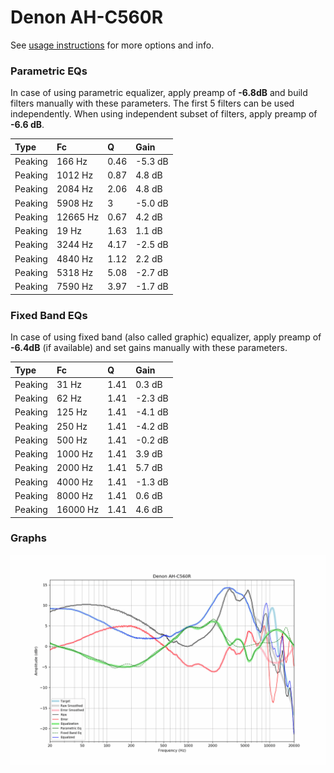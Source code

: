 # Denon AH-C560R
See [usage instructions](https://github.com/jaakkopasanen/AutoEq#usage) for more options and info.

### Parametric EQs
In case of using parametric equalizer, apply preamp of **-6.8dB** and build filters manually
with these parameters. The first 5 filters can be used independently.
When using independent subset of filters, apply preamp of **-6.6 dB**.

| Type    | Fc       |    Q | Gain    |
|:--------|:---------|:-----|:--------|
| Peaking | 166 Hz   | 0.46 | -5.3 dB |
| Peaking | 1012 Hz  | 0.87 | 4.8 dB  |
| Peaking | 2084 Hz  | 2.06 | 4.8 dB  |
| Peaking | 5908 Hz  | 3    | -5.0 dB |
| Peaking | 12665 Hz | 0.67 | 4.2 dB  |
| Peaking | 19 Hz    | 1.63 | 1.1 dB  |
| Peaking | 3244 Hz  | 4.17 | -2.5 dB |
| Peaking | 4840 Hz  | 1.12 | 2.2 dB  |
| Peaking | 5318 Hz  | 5.08 | -2.7 dB |
| Peaking | 7590 Hz  | 3.97 | -1.7 dB |

### Fixed Band EQs
In case of using fixed band (also called graphic) equalizer, apply preamp of **-6.4dB**
(if available) and set gains manually with these parameters.

| Type    | Fc       |    Q | Gain    |
|:--------|:---------|:-----|:--------|
| Peaking | 31 Hz    | 1.41 | 0.3 dB  |
| Peaking | 62 Hz    | 1.41 | -2.3 dB |
| Peaking | 125 Hz   | 1.41 | -4.1 dB |
| Peaking | 250 Hz   | 1.41 | -4.2 dB |
| Peaking | 500 Hz   | 1.41 | -0.2 dB |
| Peaking | 1000 Hz  | 1.41 | 3.9 dB  |
| Peaking | 2000 Hz  | 1.41 | 5.7 dB  |
| Peaking | 4000 Hz  | 1.41 | -1.3 dB |
| Peaking | 8000 Hz  | 1.41 | 0.6 dB  |
| Peaking | 16000 Hz | 1.41 | 4.6 dB  |

### Graphs
![](./Denon%20AH-C560R.png)